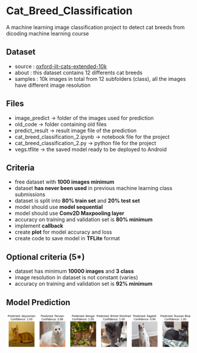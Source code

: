 # Cat_Breed_Classification
A machine learning image classification project to detect cat breeds from dicoding machine learning course

## Dataset
* source : [oxford-iit-cats-extended-10k](https://www.kaggle.com/datasets/doctrinek/oxford-iiit-cats-extended-10k)
* about : this dataset contains 12 differents cat breeds
* samples : 10k images in total from 12 subfolders (class), all the images have different image resolution

## Files
- image_predict &rarr; folder of the images used for prediction
- old_code &rarr; folder containing old files 
- predict_result &rarr; result image file of the prediction
- cat_breed_classification_2.ipynb &rarr; notebook file for the project 
- cat_breed_classification_2.py &rarr; python file for the project
- vegs.tflite &rarr; the saved model ready to be deployed to Android

## Criteria
- free dataset with **1000 images minimum**
- dataset **has never been used** in previous machine learning class submissions
- dataset is split into **80% train set** and **20% test set**
- model should use **model sequential**
- model should use **Conv2D Maxpooling layer**
- accuracy on training and validation set is **80% minimum**
- implement **callback**
- create **plot** for model accuracy and loss
- create code to save model in **TFLite** format

## Optional criteria (5*)
- dataset has minimum **10000 images** and **3 class**
- image resolution in dataset is not constant (varies)
- accuracy on training and validation set is **92% minimum**

## Model Prediction
![image of the model prediction result](predict_result.png)
